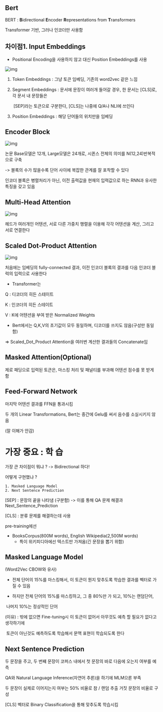 ## Bert

BERT :  **B**idirectional **E**ncoder **R**epresentations from **T**ransformers

Transformer 기반, 그러나 인코더만 사용함





## 차이점1. Input Embeddings

- Positional Encoding을 사용하지 않고 대신 Position Embeddings를 사용

![img](https://user-images.githubusercontent.com/1250095/50039788-8e4e8a00-007b-11e9-9747-8e29fbbea0b3.png)

1. Token Embeddings : 그냥 토큰 임베딩, 기존의 word2vec 같은 느낌

2. Segment Embeddings : 문서에 문장이 여러개 들어갈 경우, 한 문서는 [CLS]로, 각 문서 내 문장들은

   ​                                           [SEP]라는 토큰으로 구분한다, [CLS]는 나중에 Q/A나 NLI에 쓰인다

3. Position Embeddings : 해당 단어들의 위치만을 임베딩



## Encoder Block

![img](https://cdn-images-1.medium.com/max/1600/1*EblTBhM-9mOqYWMARk6ajQ.png)

논문 Base모델은 12개, Large모델은 24개로, 시퀸스 전체의 의미를 N(12,24)반복적으로 구축

-> 블록의 수가 많을수록 단어 사이에 복잡한 관계를 잘 포착할 수 있다

인코더 블록은 병렬처리가 아닌, 이전 출력값을 현재의 입력값으로 하는 RNN과 유사한 특징을 갖고 있음

## Multi-Head Attention

![img](https://cdn-images-1.medium.com/max/1600/1*9W5_CpuM3Iq09kOYyK9CeA.png)



헤드가 여러개인 어텐션, 서로 다른 가중치 행렬을 이용해 각각 어텐션을 계산, 그리고 서로 연결한다

## Scaled Dot-Product Attention

![img](https://cdn-images-1.medium.com/max/1600/1*m-NRoagK_I5fFvBjjS7TZg.png)

 처음에는 임베딩의 fully-connected 결과, 이전 인코더 블록의 결과를 다음 인코더 블럭의 입력으로 사용한다

- Transformer는 

Q : 디코더의 히든 스테이트

K : 인코더의 히든 스테이트

V : K에 어텐션을 부여 받은 Normalized Weights

- Bert에서는 Q,K,V의 초기값이 모두 동일하며, 디코더를 쓰지도 않음(구성만 동일함)



=> Scaled_Dot_Product Attention을 여러번 계산한 결과들의 Concatenate임


## Masked Attention(Optional)

제로 패딩으로 입력된 토큰은, 마스킹 처리 및 패널티를 부과해 어텐션 점수를 못 받게 함



## Feed-Forward Network 

마지막 어텐션 결과를 FFN을 통과시킴

두 개의 Linear Transformations, Bert는 중간에 Gelu를 써서 음수를 소실시키지 않음

(잘 이해가 안감)



# 가장 중요 : 학 습

가장 큰 차이점이 뭐냐 ? -> Bidirectional 하다!

어떻게 구현했냐 ? 

	1. Masked Language Model
 	2. Next Sentence Prediction

[SEP] : 문장의 끝을 나타냄 (구분함) -> 이를 통해 QA 문제 해결과 Next_Sentence_Prediction

[CLS] : 분류 문제를 해결하는데 사용



pre-training에선

- BooksCorpus(800M words), English Wikipedia(2,500M words)
  - 특이 위키피디아에선 텍스트만 가져옴(긴 문장을 뽑기 위함)

## Masked Language Model

(Word2Vec CBOW와 유사)

- 전체 단어의 15%를 마스킹해서, 이 토큰이 뭔지 맞추도록 학습한 결과를 벡터로 가질 수 있음

- 하지만 전체 단어의 15%를 마스킹하고, 그 중 80%만 <MASK>가 되고, 10%는 랜덤단어,

​        나머지 10%는 정상적인 단어

(이유) : <MASK>밖에 없으면 Fine-tuning시 이 토큰이 없어서 아무것도 예측 할 필요가 없다고 생각하기에

​           <MASK>토큰이 아닌것도 예측하도록 학습해서 문맥 표현이 학습되도록 한다



## Next Sentence Prediction

두 문장을 주고, 두 번쨰 문장이 코퍼스 내에서 첫 문장의 바로 다음에 오는지 여부를 예측

QA와 Natural Language Inference(자연어 추론)을 하기에 MLM으론 부족

두 문장이 실제로 이어지는지 여부는 50% 비율로 참 / 랜덤 추출 거짓 문장의 비율로 구성

[CLS] 벡터로 Binary Classification을 통해 맞추도록 학습시킴





